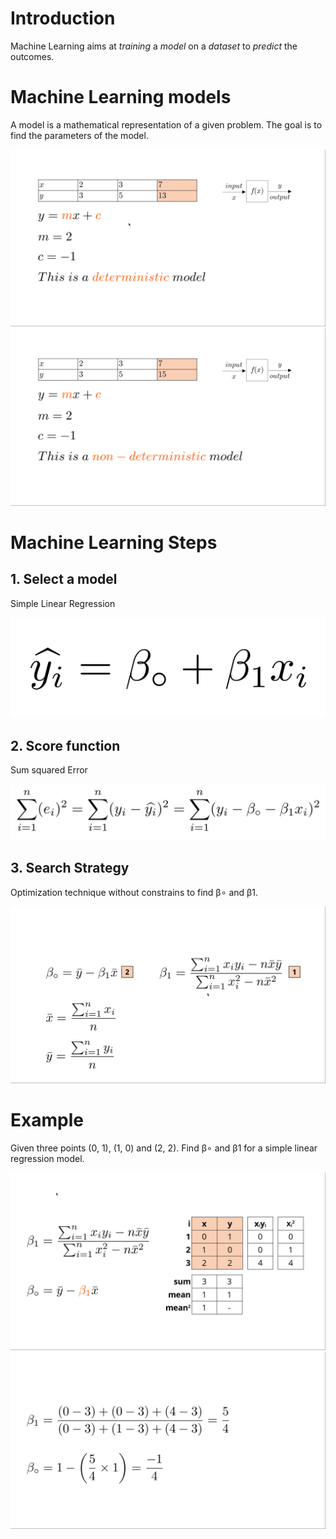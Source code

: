 # Introduction
Machine Learning aims at _training_ a _model_ on a _dataset_ to _predict_ the outcomes.
# Machine Learning models
A model is a mathematical representation of a given problem.
The goal is to find the parameters of the model. 

![](figures/img_2.png)
![](figures/img_1.png)

# Machine Learning Steps
## 1. Select a model
Simple Linear Regression  

![](figures/img.png)
## 2. Score function
Sum squared Error  

![](figures/img_3.png)

## 3. Search Strategy 
Optimization technique without constrains to find β∘  and  β1.  

![](figures/img_4.png)

# Example
Given three points (0, 1), (1, 0) and (2, 2). Find β∘  and  β1 for a simple linear regression model.  

![](figures/img_5.png)
![](figures/img_6.png)




